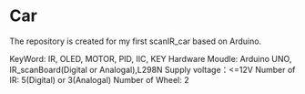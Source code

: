 # Car
The repository is created for my first scanIR_car based on Arduino.

KeyWord: IR, OLED, MOTOR, PID, IIC, KEY
Hardware Moudle: Arduino UNO, IR_scanBoard(Digital or Analogal),L298N
Supply voltage：<=12V
Number of IR: 5(Digital) or 3(Analogal)
Number of Wheel: 2
